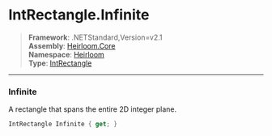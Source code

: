 # IntRectangle.Infinite

> **Framework**: .NETStandard,Version=v2.1  
> **Assembly**: [Heirloom.Core][0]  
> **Namespace**: [Heirloom][0]  
> **Type**: [IntRectangle][1]  

--------------------------------------------------------------------------------

### Infinite

A rectangle that spans the entire 2D integer plane.

```cs
IntRectangle Infinite { get; }
```

[0]: ../Heirloom.Core.md
[1]: Heirloom.IntRectangle.md
